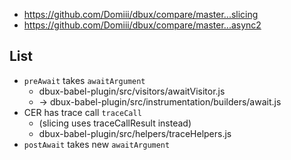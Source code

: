 * https://github.com/Domiii/dbux/compare/master...slicing
* https://github.com/Domiii/dbux/compare/master...async2

## List

* `preAwait` takes `awaitArgument`
  * dbux-babel-plugin/src/visitors/awaitVisitor.js
  * -> dbux-babel-plugin/src/instrumentation/builders/await.js
* CER has trace call `traceCall`
  * (slicing uses traceCallResult instead)
  *  dbux-babel-plugin/src/helpers/traceHelpers.js
*  `postAwait` takes new `awaitArgument`


